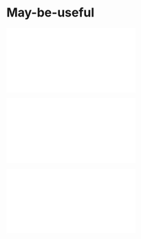 # May-be-useful


![Android Memorable](Android-Memo.md)

![Android To Do](Android-ToDo.md)

![Useful Tricks](Tricks.md)
